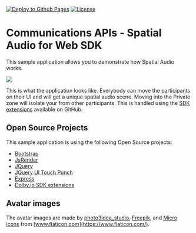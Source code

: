 [![Deploy to Github Pages](https://github.com/dolbyio-samples/dolbyio-spatial-audio-demo-web/actions/workflows/deploy-to-gh-pages.yml/badge.svg)](https://github.com/dolbyio-samples/dolbyio-spatial-audio-demo-web/actions/workflows/deploy-to-gh-pages.yml)
[![License](https://img.shields.io/github/license/dolbyio-samples/dolbyio-spatial-audio-demo-web)](LICENSE)

# Communications APIs - Spatial Audio for Web SDK

This sample application allows you to demonstrate how Spatial Audio works.

![](wiki/layout.png)

This is what the application looks like. Everybody can move the participants on their UI and will get a unique spatial audio scene. Moving into the Private zone will isolate your from other participants. This is handled using the [SDK extensions](https://github.com/DolbyIO/comms-sdk-web-extensions) available on GitHub.

## Open Source Projects

This sample application is using the following Open Source projects:
- [Bootstrap](https://getbootstrap.com)
- [JsRender](https://www.jsviews.com/)
- [JQuery](https://jquery.com)
- [JQuery UI Touch Punch](https://github.com/furf/jquery-ui-touch-punch)
- [Express](https://expressjs.com/)
- [Dolby.io SDK extensions](https://github.com/DolbyIO/comms-sdk-web-extensions)

## Avatar images

The avatar images are made by [photo3idea_studio](https://www.flaticon.com/authors/photo3idea-studio), [Freepik](https://www.freepik.com), and [Micro icons](https://www.flaticon.com/free-icons/micro) from [www.flaticon.com](https://www.flaticon.com/).
